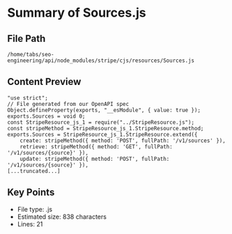 # Summary of Sources.js
  
## File Path
`/home/tabs/seo-engineering/api/node_modules/stripe/cjs/resources/Sources.js`

## Content Preview
```
"use strict";
// File generated from our OpenAPI spec
Object.defineProperty(exports, "__esModule", { value: true });
exports.Sources = void 0;
const StripeResource_js_1 = require("../StripeResource.js");
const stripeMethod = StripeResource_js_1.StripeResource.method;
exports.Sources = StripeResource_js_1.StripeResource.extend({
    create: stripeMethod({ method: 'POST', fullPath: '/v1/sources' }),
    retrieve: stripeMethod({ method: 'GET', fullPath: '/v1/sources/{source}' }),
    update: stripeMethod({ method: 'POST', fullPath: '/v1/sources/{source}' }),
[...truncated...]
```

## Key Points
- File type: .js
- Estimated size: 838 characters
- Lines: 21
